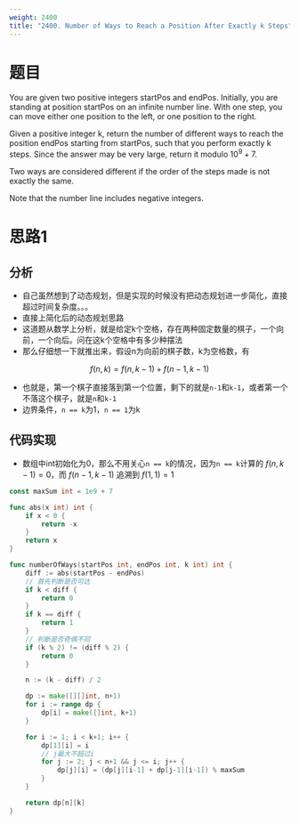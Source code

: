```yaml
---
weight: 2400
title: "2400. Number of Ways to Reach a Position After Exactly k Steps"
---
```


# 题目

You are given two positive integers startPos and endPos. Initially, you are standing at position startPos on an infinite number line. With one step, you can move either one position to the left, or one position to the right.

Given a positive integer k, return the number of different ways to reach the position endPos starting from startPos, such that you perform exactly k steps. Since the answer may be very large, return it modulo $10^9 + 7$.

Two ways are considered different if the order of the steps made is not exactly the same.

Note that the number line includes negative integers.

# 思路1

## 分析

- 自己虽然想到了动态规划，但是实现的时候没有把动态规划进一步简化，直接超过时间复杂度。。。
- 直接上简化后的动态规划思路
- 这道题从数学上分析，就是给定k个空格，存在两种固定数量的棋子，一个向前，一个向后。问在这k个空格中有多少种摆法
- 那么仔细想一下就推出来，假设n为向前的棋子数，k为空格数，有

$$
f(n, k) = f(n, k-1) + f(n-1, k-1)
$$

- 也就是，第一个棋子直接落到第一个位置，剩下的就是`n-1`和`k-1`，或者第一个不落这个棋子，就是`n`和`k-1`
- 边界条件，`n == k`为1，`n == 1`为k

## 代码实现

- 数组中int初始化为0，那么不用关心`n == k`的情况，因为`n == k`计算的 $f(n, k-1) = 0$，而 $f(n-1, k-1)$ 追溯到 $f(1, 1) = 1$

```go
const maxSum int = 1e9 + 7

func abs(x int) int {
	if x < 0 {
		return -x
	}
	return x
}

func numberOfWays(startPos int, endPos int, k int) int {
	diff := abs(startPos - endPos)
	// 首先判断是否可达
	if k < diff {
		return 0
	}
	if k == diff {
		return 1
	}
	// 判断是否奇偶不同
	if (k % 2) != (diff % 2) {
		return 0
	}

	n := (k - diff) / 2

	dp := make([][]int, n+1)
	for i := range dp {
		dp[i] = make([]int, k+1)
	}

	for i := 1; i < k+1; i++ {
		dp[1][i] = i
		// j最大不超过i
		for j := 2; j < n+1 && j <= i; j++ {
			dp[j][i] = (dp[j][i-1] + dp[j-1][i-1]) % maxSum
		}
	}

	return dp[n][k]
}
```
